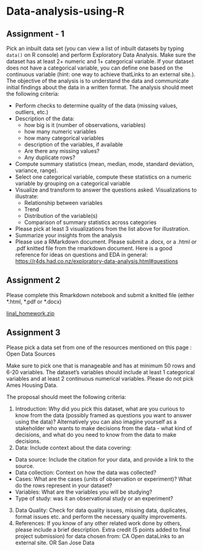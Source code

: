 # Data-analysis-using-R

## Assignment - 1 ##

Pick an inbuilt data set (you can view a list of inbuilt datasets by typing `data()` on R console) and perform Exploratory Data Analysis. Make sure the dataset has at least 2+ numeric and 1+ categorical variable. If your dataset does not have a categorical variable, you can define one based on the continuous variable (hint: one way to achieve thatLinks to an external site.). The objective of the analysis is to understand the data and communicate initial findings about the data in a written format. The analysis should meet the following criteria:

* Perform checks to determine quality of the data (missing values, outliers, etc.) <br>
* Description of the data: <br>
  * how big is it (number of observations, variables) <br>
  * how many numeric variables <br>
  * how many categorical variables <br>
  * description of the variables, if available <br> 
  * Are there any missing values? <br>
  * Any duplicate rows?<br> 
* Compute summary statistics (mean, median, mode, standard deviation, variance, range). 
* Select one categorical variable, compute these statistics on a numeric variable by grouping on a categorical variable
* Visualize and transform to answer the questions asked. Visualizations to illustrate:  
  * Relationship between variables 
  * Trend
  * Distribution of the variable(s)
  * Comparison of summary statistics across categories 
* Please pick at least 3 visualizations from the list above for illustration. 
* Summarize your insights from the analysis
* Please use a RMarkdown document. Please submit a .docx, or a .html or .pdf knitted file from the rmarkdown document.
Here is a good reference for ideas on questions and EDA in general: https://r4ds.had.co.nz/exploratory-data-analysis.html#questions

## Assignment 2 ##

Please complete this Rmarkdown notebook and submit a knitted file (either *.html, *.pdf or *.docx)

[linal_homework.zip](https://github.com/meghnabajoria/Data-analysis-using-R/files/9947166/linal_homework.zip)

## Assignment 3 ##

Please pick a data set from one of the resources mentioned on this page : Open Data Sources

 Make sure to pick one that is manageable and has at minimum 50 rows and 6-20 variables. The dataset’s variables should include  at least 1 categorical variables and at least 2 continuous numerical variables. Please do not pick Ames Housing Data. 

The proposal should meet the following criteria:

1. Introduction: Why did you pick this dataset, what are you curious to know from the data (possibly framed as questions you want to answer using the data)? Alternatively you can also imagine yourself as a stakeholder who wants to make decisions from the data - what kind of decisions, and what do you need to know from the data to make decisions. 
2. Data: Include context about the data covering:
  * Data source: Include the citation for your data, and provide a link to the source.
  * Data collection: Context on how the data was collected?
  * Cases: What are the cases (units of observation or experiment)? What do the rows represent in your dataset?
  * Variables: What are the variables you will be studying?
  * Type of study: was it an observational study or an experiment?
3. Data Quality: Check for data quality issues, missing data, duplicates, format issues etc. and perform the necessary quality improvements. 
4. References: If you know of any other related work done by others, please include a brief description. 
Extra credit (5 points added to final project submission) for data chosen from: CA Open dataLinks to an external site. OR  San Jose Data
